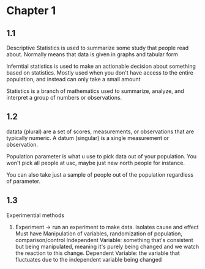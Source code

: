 # Chapter 1

1.1
-----

Descriptive Statistics is used to summarize some study that people read about.
	Normally means that data is given in graphs and tabular form

Inferntial statistics is used to make an actionable decision about something based on statistics.
	Mostly used when you don't have access to the entire population, and instead can only take a small amount

Statistics is a branch of mathematics used to summarize, analyze, and interpret a group of numbers or observations.

1.2
-----

datata (plural) are a set of scores, measurements, or observations that are typically numeric. 
A datum (singular) is a single measurement or observation.

Population parameter is what u use to pick data out of your population. You won't pick all people at usc, maybe just new north people
for instance. 

You can also take just a sample of people out of the population regardless of parameter.

1.3
----

Experimential methods

1. Experiment -> run an experiment to make data. Isolates cause and effect
	Must have Manipulation of variables, randomization of population, comparison/control
	Independent Variable: something that's consistent but being manipulated, meaning it's purely being changed 
	and we watch the reaction to this change.
	Dependent Variable: the variable that fluctuates due to the independent variable being changed

